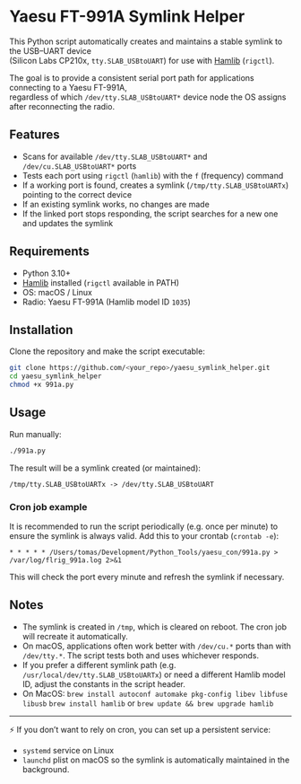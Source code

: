 # Yaesu FT-991A Symlink Helper

This Python script automatically creates and maintains a stable symlink to the USB–UART device  
(Silicon Labs CP210x, `tty.SLAB_USBtoUART`) for use with [Hamlib](https://hamlib.github.io/) (`rigctl`).

The goal is to provide a consistent serial port path for applications connecting to a Yaesu FT-991A,  
regardless of which `/dev/tty.SLAB_USBtoUART*` device node the OS assigns after reconnecting the radio.

## Features

- Scans for available `/dev/tty.SLAB_USBtoUART*` and `/dev/cu.SLAB_USBtoUART*` ports  
- Tests each port using `rigctl` (`hamlib`) with the `f` (frequency) command  
- If a working port is found, creates a symlink (`/tmp/tty.SLAB_USBtoUARTx`) pointing to the correct device  
- If an existing symlink works, no changes are made  
- If the linked port stops responding, the script searches for a new one and updates the symlink  

## Requirements

- Python 3.10+  
- [Hamlib](https://hamlib.github.io/) installed (`rigctl` available in PATH)  
- OS: macOS / Linux  
- Radio: Yaesu FT-991A (Hamlib model ID `1035`)  

## Installation

Clone the repository and make the script executable:

```bash
git clone https://github.com/<your_repo>/yaesu_symlink_helper.git
cd yaesu_symlink_helper
chmod +x 991a.py
````

## Usage

Run manually:

```bash
./991a.py
```

The result will be a symlink created (or maintained):

```
/tmp/tty.SLAB_USBtoUARTx -> /dev/tty.SLAB_USBtoUART
```

### Cron job example

It is recommended to run the script periodically (e.g. once per minute) to ensure the symlink is always valid.
Add this to your crontab (`crontab -e`):

```
* * * * * /Users/tomas/Development/Python_Tools/yaesu_con/991a.py > /var/log/flrig_991a.log 2>&1
```

This will check the port every minute and refresh the symlink if necessary.

## Notes

* The symlink is created in `/tmp`, which is cleared on reboot. The cron job will recreate it automatically.
* On macOS, applications often work better with `/dev/cu.*` ports than with `/dev/tty.*`. The script tests both and uses whichever responds.
* If you prefer a different symlink path (e.g. `/usr/local/dev/tty.SLAB_USBtoUARTx`) or need a different Hamlib model ID, adjust the constants in the script header.
* On MacOS: `brew install autoconf automake pkg-config libev libfuse libusb` `brew install hamlib` or `brew update && brew upgrade hamlib`

---

⚡ If you don’t want to rely on cron, you can set up a persistent service:

* `systemd` service on Linux
* `launchd` plist on macOS
  so the symlink is automatically maintained in the background.

```
